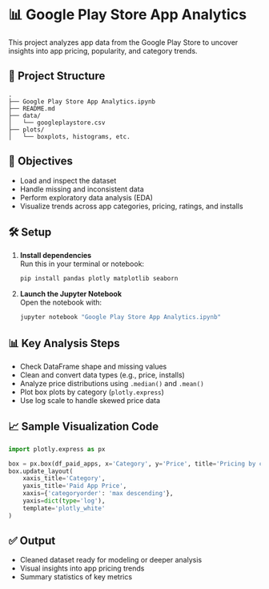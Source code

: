 
# 📊 Google Play Store App Analytics

This project analyzes app data from the Google Play Store to uncover insights into app pricing, popularity, and category trends.

## 📁 Project Structure

```
.
├── Google Play Store App Analytics.ipynb
├── README.md
├── data/
│   └── googleplaystore.csv
├── plots/
│   └── boxplots, histograms, etc.
```

## 📌 Objectives

- Load and inspect the dataset
- Handle missing and inconsistent data
- Perform exploratory data analysis (EDA)
- Visualize trends across app categories, pricing, ratings, and installs

## 🛠️ Setup

1. **Install dependencies**  
   Run this in your terminal or notebook:

   ```bash
   pip install pandas plotly matplotlib seaborn
   ```

2. **Launch the Jupyter Notebook**  
   Open the notebook with:

   ```bash
   jupyter notebook "Google Play Store App Analytics.ipynb"
   ```

## 📊 Key Analysis Steps

- Check DataFrame shape and missing values
- Clean and convert data types (e.g., price, installs)
- Analyze price distributions using `.median()` and `.mean()`
- Plot box plots by category (`plotly.express`)
- Use log scale to handle skewed price data

## 📈 Sample Visualization Code

```python
import plotly.express as px

box = px.box(df_paid_apps, x='Category', y='Price', title='Pricing by category comparison')
box.update_layout(
    xaxis_title='Category',
    yaxis_title='Paid App Price',
    xaxis={'categoryorder': 'max descending'},
    yaxis=dict(type='log'),
    template='plotly_white'
)
```

## ✅ Output

- Cleaned dataset ready for modeling or deeper analysis
- Visual insights into app pricing trends
- Summary statistics of key metrics
